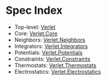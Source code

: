 # Spec Index

- Top-level: [Verlet](Spec_Verlet.md)
- Core: [Verlet.Core](Spec_Core.md)
- Neighbors: [Verlet.Neighbors](Spec_Neighbors.md)
- Integrators: [Verlet.Integrators](Spec_Integrators.md)
- Potentials: [Verlet.Potentials](Spec_Potentials.md)
- Constraints: [Verlet.Constraints](Spec_Constraints.md)
- Thermostats: [Verlet.Thermostats](Spec_Thermostats.md)
- Electrostatics: [Verlet.Electrostatics](Spec_Electrostatics.md)
